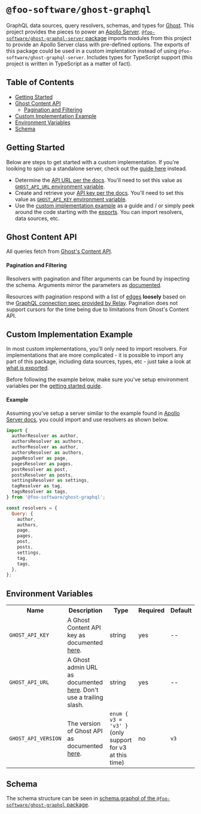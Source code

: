 # `@foo-software/ghost-graphql`

GraphQL data sources, query resolvers, schemas, and types for [Ghost](https://ghost.org/). This project provides the pieces to power an [Apollo Server](https://www.apollographql.com/docs/apollo-server/). [`@foo-software/ghost-graphql-server` package](https://github.com/foo-software/ghost-graphql/tree/master/packages/ghost-graphql) imports modules from this project to provide an Apollo Server class with pre-defined options. The exports of this package could be used in a custom implentation instead of using `@foo-software/ghost-graphql-server`. Includes types for TypeScript support (this project is written in TypeScript as a matter of fact).

## Table of Contents

- [Getting Started](#getting-started)
- [Ghost Content API](#ghost-content-api)
  - [Pagination and Filtering](#pagination-and-filtering)
- [Custom Implementation Example](#custom-implementation-example)
- [Environment Variables](#environment-variables)
- [Schema](#schema)

## Getting Started

Below are steps to get started with a custom implementation. If you're looiking to spin up a standalone server, check out the [guide here](packages/ghost-graphql-server#quick-start) instead.

- Determine the [API URL per the docs](https://ghost.org/docs/api/v3/content/#url). You'll need to set this value as [`GHOST_API_URL` environment variable](https://github.com/foo-software/ghost-graphql/tree/master/packages/ghost-graphql#environment-variables).
- Create and retrieve your [API key per the docs](https://ghost.org/docs/api/v3/content/#key). You'll need to set this value as [`GHOST_API_KEY` environment variable](https://github.com/foo-software/ghost-graphql/tree/master/packages/ghost-graphql#environment-variables).
- Use the [custom implementation example](#custom-implementation-example) as a guide and / or simply peek around the code starting with the [exports](src/index.ts). You can import resolvers, data sources, etc.

## Ghost Content API

All queries fetch from [Ghost's Content API](https://ghost.org/docs/api/v3/content).

#### Pagination and Filtering

Resolvers with pagination and filter arguments can be found by inspecting the schema. Arguments mirror the parameters as [documented](https://ghost.org/docs/api/v3/content/#parameters).

Resources with pagination respond with a list of [edges](https://graphql.org/learn/pagination/#pagination-and-edges) **loosely** based on the [GraphQL connection spec provided by Relay](https://relay.dev/graphql/connections.htm). Pagination does not support cursors for the time being due to limitations from Ghost's Content API.

## Custom Implementation Example

In most custom implementations, you'll only need to import resolvers. For implementations that are more complicated - it is possible to import any part of this package, including data sources, types, etc - just take a look at [what is exported](src/index.ts).

Before following the example below, make sure you've setup environment variables per the [getting started guide](#getting-started).

#### Example

Assuming you've setup a server similar to the example found in [Apollo Server docs](https://www.apollographql.com/docs/apollo-server/getting-started/#step-5-define-a-resolver), you could import and use resolvers as shown below.

```javascript
import {
  authorResolver as author,
  authorsResolver as authors,
  authorResolver as author,
  authorsResolver as authors,
  pageResolver as page,
  pagesResolver as pages,
  postResolver as post,
  postsResolver as posts,
  settingsResolver as settings,
  tagResolver as tag,
  tagsResolver as tags,
} from '@foo-software/ghost-graphql';

const resolvers = {
  Query: {
    author,
    authors,
    page,
    pages,
    post,
    posts,
    settings,
    tag,
    tags,
  },
};
```

## Environment Variables

<table>
  <tr>
    <th>Name</th>
    <th>Description</th>
    <th>Type</th>
    <th>Required</th>
    <th>Default</th>
  </tr>
  <tr>
    <td><code>GHOST_API_KEY</code></td>
    <td>A Ghost Content API key as documented <a href="https://ghost.org/docs/api/v3/content/#key">here</a>.</td>
    <td>string</td>
    <td>yes</td>
    <td>--</td>
  </tr>
  <tr>
    <td><code>GHOST_API_URL</code></td>
    <td>A Ghost admin URL as documented <a href="https://ghost.org/docs/api/v3/content/#url">here</a>. Don't use a trailing slash.</td>
    <td>string</td>
    <td>yes</td>
    <td>--</td>
  </tr>
  <tr>
    <td><code>GHOST_API_VERSION</code></td>
    <td>The version of Ghost API as documented <a href="https://ghost.org/docs/api/v3/content/#path--version">here</a>.</td>
    <td><code>enum { v3 = 'v3' }</code>(only support for v3 at this time)</td>
    <td>no</td>
    <td><code>v3</code></td>
  </tr>
</table>

## Schema

The schema structure can be seen in [schema.graphql of the `@foo-software/ghost-graphql` package](schema.graphql).
